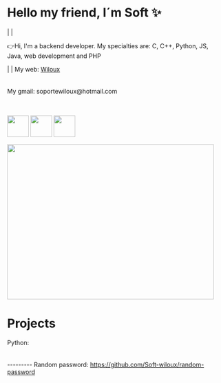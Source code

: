 # Hello my friend, I´m Soft ✨
|
|
 <p>👉Hi, I'm a backend developer. My specialties are: C, C++, Python, JS, Java, web development and PHP</p>
 |
 |
 My web: <a href="wiloux.rf.gd">Wiloux</a>
 <br> <br> <br>
 My gmail: soportewiloux@hotmail.com
 <br><br><br>
 <p><img width="50px" height="50px" src="https://upload.wikimedia.org/wikipedia/commons/thumb/1/1f/Python_logo_01.svg/800px-Python_logo_01.svg.png" alt="">
  <img width="50px" height="50px" src="https://upload.wikimedia.org/wikipedia/commons/1/19/C_Logo.png" alt="">
  <img width="50px" height="50px" src="https://upload.wikimedia.org/wikipedia/commons/thumb/1/18/ISO_C%2B%2B_Logo.svg/1822px-ISO_C%2B%2B_Logo.svg.png" alt=""></p>
  
  <img width="480px" height="360px" src="https://media0.giphy.com/media/qgQUggAC3Pfv687qPC/giphy.gif" alt="">
  
  
  # Projects
  
  Python:
   <br><br><br>
---------        Random password: https://github.com/Soft-wiloux/random-password
  

 
 

 
